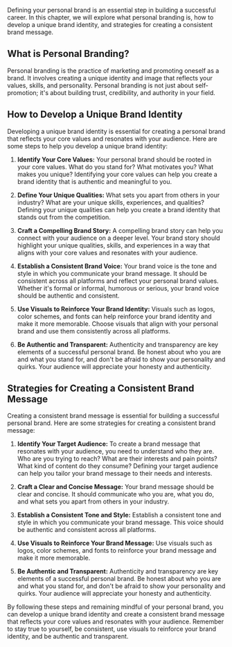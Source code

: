 
Defining your personal brand is an essential step in building a successful career. In this chapter, we will explore what personal branding is, how to develop a unique brand identity, and strategies for creating a consistent brand message.

What is Personal Branding?
--------------------------

Personal branding is the practice of marketing and promoting oneself as a brand. It involves creating a unique identity and image that reflects your values, skills, and personality. Personal branding is not just about self-promotion; it's about building trust, credibility, and authority in your field.

How to Develop a Unique Brand Identity
--------------------------------------

Developing a unique brand identity is essential for creating a personal brand that reflects your core values and resonates with your audience. Here are some steps to help you develop a unique brand identity:

1. **Identify Your Core Values:** Your personal brand should be rooted in your core values. What do you stand for? What motivates you? What makes you unique? Identifying your core values can help you create a brand identity that is authentic and meaningful to you.

2. **Define Your Unique Qualities:** What sets you apart from others in your industry? What are your unique skills, experiences, and qualities? Defining your unique qualities can help you create a brand identity that stands out from the competition.

3. **Craft a Compelling Brand Story:** A compelling brand story can help you connect with your audience on a deeper level. Your brand story should highlight your unique qualities, skills, and experiences in a way that aligns with your core values and resonates with your audience.

4. **Establish a Consistent Brand Voice:** Your brand voice is the tone and style in which you communicate your brand message. It should be consistent across all platforms and reflect your personal brand values. Whether it's formal or informal, humorous or serious, your brand voice should be authentic and consistent.

5. **Use Visuals to Reinforce Your Brand Identity:** Visuals such as logos, color schemes, and fonts can help reinforce your brand identity and make it more memorable. Choose visuals that align with your personal brand and use them consistently across all platforms.

6. **Be Authentic and Transparent:** Authenticity and transparency are key elements of a successful personal brand. Be honest about who you are and what you stand for, and don't be afraid to show your personality and quirks. Your audience will appreciate your honesty and authenticity.

Strategies for Creating a Consistent Brand Message
--------------------------------------------------

Creating a consistent brand message is essential for building a successful personal brand. Here are some strategies for creating a consistent brand message:

1. **Identify Your Target Audience:** To create a brand message that resonates with your audience, you need to understand who they are. Who are you trying to reach? What are their interests and pain points? What kind of content do they consume? Defining your target audience can help you tailor your brand message to their needs and interests.

2. **Craft a Clear and Concise Message:** Your brand message should be clear and concise. It should communicate who you are, what you do, and what sets you apart from others in your industry.

3. **Establish a Consistent Tone and Style:** Establish a consistent tone and style in which you communicate your brand message. This voice should be authentic and consistent across all platforms.

4. **Use Visuals to Reinforce Your Brand Message:** Use visuals such as logos, color schemes, and fonts to reinforce your brand message and make it more memorable.

5. **Be Authentic and Transparent:** Authenticity and transparency are key elements of a successful personal brand. Be honest about who you are and what you stand for, and don't be afraid to show your personality and quirks. Your audience will appreciate your honesty and authenticity.

By following these steps and remaining mindful of your personal brand, you can develop a unique brand identity and create a consistent brand message that reflects your core values and resonates with your audience. Remember to stay true to yourself, be consistent, use visuals to reinforce your brand identity, and be authentic and transparent.
